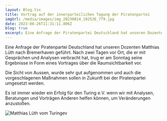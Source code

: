 ```yaml
---
layout: Blog.tsx
title: Vortrag auf der innerparteilichen Tagung der Piratenpartei
imgUrl: /media/images/img_20230814_102536_779.jpg
date: 2023-08-26T11:31:11.806Z
blog: true
excerpt: Eine Anfrage der Piratenpartei Deutschland hat unseren Dozenten Matthias Lüth nach Bremerhaven geführt. Nach zwei Tagen vor Ort, die er mit Gesprächen und Analysen verbracht hat, trug er am Sonntag seine Ergebnisse in Form eines Vortrages über die Raumsichtbarkeit vor.
---
```


Eine Anfrage der Piratenpartei Deutschland hat unseren Dozenten Matthias Lüth
nach Bremerhaven geführt. Nach zwei Tagen vor Ort, die er mit Gesprächen und
Analysen verbracht hat, trug er am Sonntag seine Ergebnisse in Form eines
Vortrages über die Raumsichtbarkeit vor.

Die Sicht von Aussen, wurde sehr gut aufgenommen und auch die vorgeschlagenen
Maßnahmen sollen in Zukunft bei der Piratenpartei umgesetzt werden.

Es ist immer wieder ein Erfolg für den Turing e.V. wenn wir mit Analysen,
Beratungen und Vorträgen Anderen helfen können, um Veränderungen anzustoßen.

![Matthias Lüth vom Turingev](/media/images/img_20230814_102536_779.jpg)

